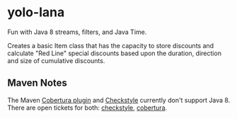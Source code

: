 yolo-lana
=========

Fun with Java 8 streams, filters, and Java Time.

Creates a basic Item class that has the capacity to store discounts and calculate "Red Line" special
discounts based upon the duration, direction and size of cumulative discounts.

Maven Notes
-----------

The Maven [Cobertura plugin](http://mojo.codehaus.org/cobertura-maven-plugin/) and 
[Checkstyle](http://maven.apache.org/plugins/maven-checkstyle-plugin/index.html) currently don't
support Java 8. There are open tickets for both: [checkstyle](https://github.com/checkstyle/checkstyle/issues/10), [cobertura](http://jira.codehaus.org/browse/MCOBERTURA-187).


